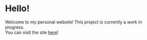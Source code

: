 # Hello!
Welcome to my personal website! This project is currently a work in progress.\
You can visit the site [here](https://charlottetag.github.io/)!
